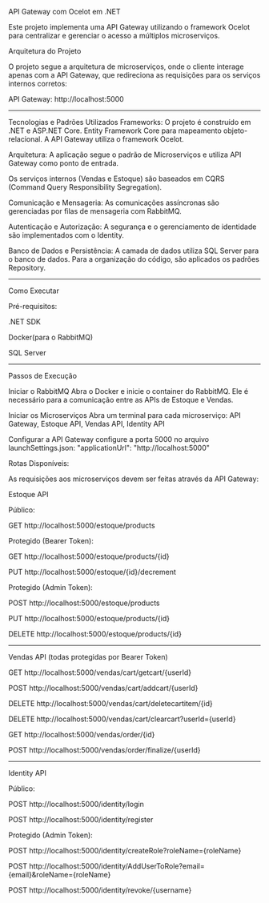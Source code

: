 API Gateway com Ocelot em .NET

Este projeto implementa uma API Gateway utilizando o framework Ocelot para centralizar e gerenciar o acesso a múltiplos microserviços.

Arquitetura do Projeto

O projeto segue a arquitetura de microserviços, onde o cliente interage apenas com a API Gateway, que redireciona as requisições para os serviços internos corretos:

API Gateway: http://localhost:5000

---
Tecnologias e Padrões Utilizados
Frameworks: O projeto é construído em .NET e ASP.NET Core. Entity Framework Core 
para mapeamento objeto-relacional. A API Gateway utiliza o framework Ocelot.

Arquitetura: A aplicação segue o padrão de Microserviços e utiliza API Gateway como ponto de entrada.

Os serviços internos (Vendas e Estoque) são baseados em CQRS (Command Query Responsibility Segregation).

Comunicação e Mensageria: As comunicações assíncronas são gerenciadas por filas de mensageria com RabbitMQ.

Autenticação e Autorização: A segurança e o gerenciamento de identidade são implementados com o Identity.

Banco de Dados e Persistência: A camada de dados utiliza SQL Server para o banco de dados. Para a organização do código,
são aplicados os padrões Repository.

---

Como Executar

Pré-requisitos:

.NET SDK

Docker(para o RabbitMQ)

SQL Server

---
Passos de Execução

Iniciar o RabbitMQ
Abra o Docker e inicie o container do RabbitMQ. Ele é necessário para a comunicação entre as APIs de Estoque e Vendas.

Iniciar os Microserviços
Abra um terminal para cada microserviço:
API Gateway, Estoque API, Vendas API, Identity API

Configurar a API Gateway configure a porta 5000 no arquivo launchSettings.json: "applicationUrl": "http://localhost:5000"

Rotas Disponíveis:

As requisições aos microserviços devem ser feitas através da API Gateway:

Estoque API

Público:

GET http://localhost:5000/estoque/products

Protegido (Bearer Token):

GET http://localhost:5000/estoque/products/{id}

PUT http://localhost:5000/estoque/{id}/decrement

Protegido (Admin Token):

POST http://localhost:5000/estoque/products

PUT http://localhost:5000/estoque/products/{id}

DELETE http://localhost:5000/estoque/products/{id}

---

Vendas API (todas protegidas por Bearer Token)

GET http://localhost:5000/vendas/cart/getcart/{userId}

POST http://localhost:5000/vendas/cart/addcart/{userId}

DELETE http://localhost:5000/vendas/cart/deletecartitem/{id}

DELETE http://localhost:5000/vendas/cart/clearcart?userId={userId}

GET http://localhost:5000/vendas/order/{id}

POST http://localhost:5000/vendas/order/finalize/{userId}

---

Identity API

Público:

POST http://localhost:5000/identity/login

POST http://localhost:5000/identity/register

Protegido (Admin Token):

POST http://localhost:5000/identity/createRole?roleName={roleName}

POST http://localhost:5000/identity/AddUserToRole?email={email}&roleName={roleName}

POST http://localhost:5000/identity/revoke/{username}

